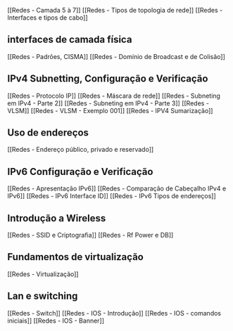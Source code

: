 
[[Redes - Camada 5 à 7]]
[[Redes - Tipos de topologia de rede]]
[[Redes - Interfaces e tipos de cabo]]

## interfaces de camada física
[[Redes - Padrões, CISMA]]
[[Redes - Domínio de Broadcast e de Colisão]]

## IPv4 Subnetting, Configuração e Verificação
[[Redes - Protocolo IP]]
[[Redes - Máscara de rede]]
[[Redes - Subneting em IPv4 - Parte 2]]
[[Redes - Subneting em IPv4 - Parte 3]]
[[Redes - VLSM]]
[[Redes - VLSM - Exemplo 001]]
[[Redes - IPV4 Sumarização]]

## Uso de endereços
[[Redes - Endereço público, privado e reservado]]

## IPv6 Configuração e Verificação
[[Redes - Apresentação IPv6]]
[[Redes - Comparação de Cabeçalho IPv4 e IPv6]]
[[Redes - IPv6 Interface ID]]
[[Redes - IPv6 Tipos de endereços]]

## Introdução a Wireless
[[Redes - SSID e Criptografia]]
[[Redes - Rf Power e DB]]

## Fundamentos de virtualização
[[Redes - Virtualização]]

## Lan e switching
[[Redes - Switch]]
[[Redes - IOS - Introdução]]
[[Redes - IOS - comandos iniciais]]
[[Redes - IOS - Banner]]



























